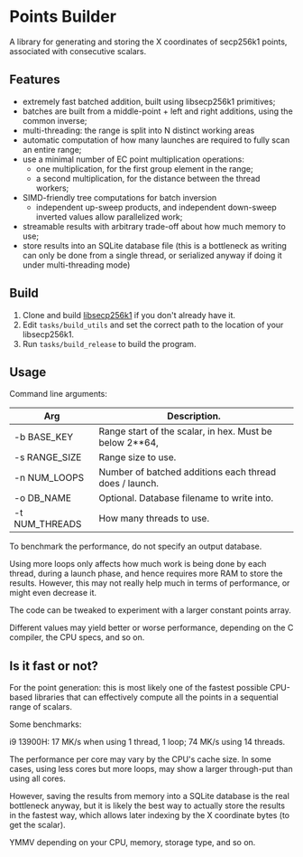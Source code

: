 # Points Builder

A library for generating and storing the X coordinates of secp256k1 points, associated with consecutive scalars.

## Features

- extremely fast batched addition, built using libsecp256k1 primitives;
- batches are built from a middle-point + left and right additions, using the common inverse;
- multi-threading: the range is split into N distinct working areas
- automatic computation of how many launches are required to fully scan an entire range;
- use a minimal number of EC point multiplication operations:
  - one multiplication, for the first group element in the range;
  - a second multiplication, for the distance between the thread workers;
- SIMD-friendly tree computations for batch inversion
  - independent up-sweep products, and independent down-sweep inverted values allow parallelized work;
- streamable results with arbitrary trade-off about how much memory to use;
- store results into an SQLite database file (this is a bottleneck as writing can only be done from a single thread, or
   serialized anyway if doing it under multi-threading mode)

## Build

1. Clone and build [libsecp256k1](https://github.com/bitcoin-core/secp256k1) if you don't already have it.
2. Edit `tasks/build_utils` and set the correct path to the location of your libsecp256k1.
3. Run `tasks/build_release` to build the program.

## Usage

Command line arguments:

| Arg            | Description.                                            |
|----------------|---------------------------------------------------------|
| -b BASE_KEY    | Range start of the scalar, in hex. Must be below 2**64, |
| -s RANGE_SIZE  | Range size to use.                                      |
| -n NUM_LOOPS   | Number of batched additions each thread does / launch.  |
| -o DB_NAME     | Optional. Database filename to write into.              |
| -t NUM_THREADS | How many threads to use.                                |

To benchmark the performance, do not specify an output database.

Using more loops only affects how much work is being done by each thread, during
a launch phase, and hence requires more RAM to store the results. However, this
may not really help much in terms of performance, or might even decrease it.

The code can be tweaked to experiment with a larger constant points array.

Different values may yield better or worse performance, depending on the C compiler,
the CPU specs, and so on.

## Is it fast or not?

For the point generation: this is most likely one of the fastest possible CPU-based
libraries that can effectively compute all the points in a sequential range of scalars.

Some benchmarks:

i9 13900H: 17 MK/s when using 1 thread, 1 loop; 74 MK/s using 14 threads.

The performance per core may vary by the CPU's cache size. In some cases, using less cores
but more loops, may show a larger through-put than using all cores.

However, saving the results from memory into a SQLite database is the real bottleneck anyway,
but it is likely the best way to actually store the results in the fastest way,
which allows later indexing by the X coordinate bytes (to get the scalar).

YMMV depending on your CPU, memory, storage type, and so on.
